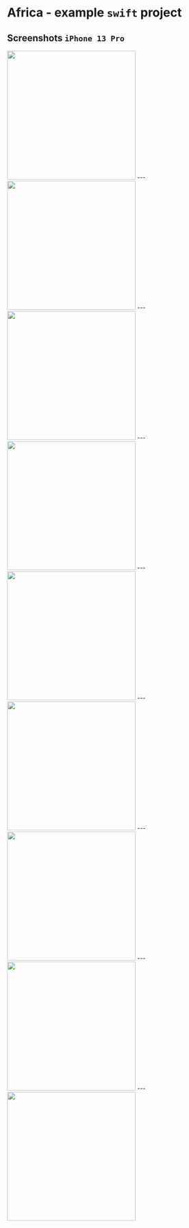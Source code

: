 # Africa - example `swift` project

## Screenshots `iPhone 13 Pro`
<img src="readme-images/iPhone-13-pro-browse-page.png" width="300">
---
<img src="readme-images/iPhone-13-pro-animal-details-page.png" width="300">
---
<img src="readme-images/iPhone-13-pro-animal-details-facts-and-description.png" width="300">
---
<img src="readme-images/iPhone-13-pro-animal-details-map-and-wikipedia-link.png" width="300">
---
<img src="readme-images/iPhone-13-pro-videos-page.png" width="300">
---
<img src="readme-images/iPhone-13-pro-play-video-page.png" width="300">
---
<img src="readme-images/iPhone-13-pro-national-park-locations.png" width="300">
---
<img src="readme-images/iPhone-13-pro-gallery-page-3-columns.png" width="300">
---
<img src="readme-images/iPhone-13-pro-gallery-page-4-columns.png" width="300">